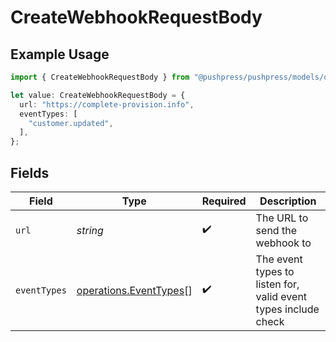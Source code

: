 # CreateWebhookRequestBody

## Example Usage

```typescript
import { CreateWebhookRequestBody } from "@pushpress/pushpress/models/operations";

let value: CreateWebhookRequestBody = {
  url: "https://complete-provision.info",
  eventTypes: [
    "customer.updated",
  ],
};
```

## Fields

| Field                                                            | Type                                                             | Required                                                         | Description                                                      |
| ---------------------------------------------------------------- | ---------------------------------------------------------------- | ---------------------------------------------------------------- | ---------------------------------------------------------------- |
| `url`                                                            | *string*                                                         | :heavy_check_mark:                                               | The URL to send the webhook to                                   |
| `eventTypes`                                                     | [operations.EventTypes](../../models/operations/eventtypes.md)[] | :heavy_check_mark:                                               | The event types to listen for, valid event types include check   |